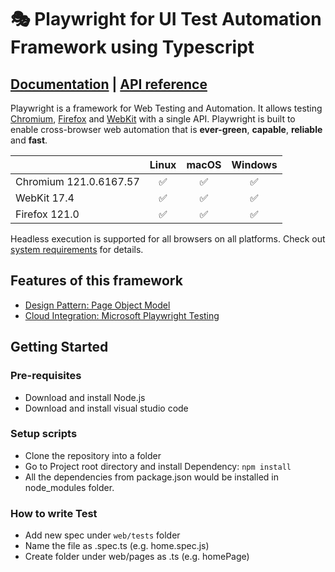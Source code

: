 # 🎭 Playwright for UI Test Automation Framework using Typescript

## [Documentation](https://playwright.dev) | [API reference](https://playwright.dev/docs/api/class-playwright)

Playwright is a framework for Web Testing and Automation. It allows testing [Chromium](https://www.chromium.org/Home), [Firefox](https://www.mozilla.org/en-US/firefox/new/) and [WebKit](https://webkit.org/) with a single API. Playwright is built to enable cross-browser web automation that is **ever-green**, **capable**, **reliable** and **fast**.

|          | Linux | macOS | Windows |
|   :---   | :---: | :---: | :---:   |
| Chromium <!-- GEN:chromium-version -->121.0.6167.57<!-- GEN:stop --> | :white_check_mark: | :white_check_mark: | :white_check_mark: |
| WebKit <!-- GEN:webkit-version -->17.4<!-- GEN:stop --> | :white_check_mark: | :white_check_mark: | :white_check_mark: |
| Firefox <!-- GEN:firefox-version -->121.0<!-- GEN:stop --> | :white_check_mark: | :white_check_mark: | :white_check_mark: |

Headless execution is supported for all browsers on all platforms. Check out [system requirements](https://playwright.dev/docs/intro#system-requirements) for details.

## Features of this framework
* [Design Pattern: Page Object Model](https://playwright.dev/docs/test-pom)
* [Cloud Integration: Microsoft Playwright Testing](https://learn.microsoft.com/en-us/azure/playwright-testing/quickstart-run-end-to-end-tests?tabs=playwrightcli)

## Getting Started

### Pre-requisites
* Download and install Node.js
* Download and install visual studio code

### Setup scripts
* Clone the repository into a folder
* Go to Project root directory and install Dependency: `npm install`
* All the dependencies from package.json would be installed in node_modules folder.

### How to write Test
* Add new spec under `web/tests` folder
* Name the file as <testname>.spec.ts (e.g. home.spec.js)
* Create folder under web/pages as <page-name>.ts (e.g. homePage)
